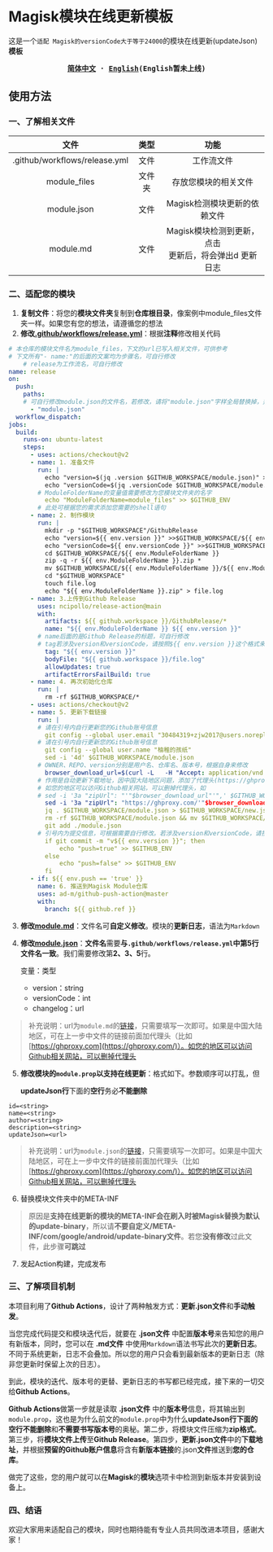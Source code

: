 # Magisk模块在线更新模板

这是一个`适配 Magisk的versionCode大于等于24000`的模块在线更新(updateJson)**模板**

<div align="center">
<strong>
<samp>

[简体中文](README.md) · [English](README_English.md)(English暂未上线)

</samp>
</strong>
</div>

## **使用方法**

### **一、了解相关文件**

| 文件 | 类型 | 功能 |
| :--------:  | :-----:  | :----:  |
| .github/workflows/release.yml | 文件 | 工作流文件|
| module_files | 文件夹 | 存放您模块的相关文件 |
| module.json | 文件 | Magisk检测模块更新的依赖文件 |
| module.md | 文件 | Magisk模块检测到更新，点击<br>更新后，将会弹出d 更新日志 |

### **二、适配您的模块**

1. **复制文件**：将您的**模块文件夹**复制到**仓库根目录**，像案例中module_files文件夹一样。如果您有您的想法，请遵循您的想法
2. **修改[.github/workflows/release.yml](https://github.com/zjw2017/MagiskModule_OnlineUpdate/blob/main/.github/workflows/release.yml)**：根据**注释**修改相关代码

```yaml
# 本仓库的模块文件名为module_files，下文的url已写入相关文件，可供参考
# 下文所有"- name:"的后面的文案均为步骤名，可自行修改
    # release为工作流名，可自行修改
name: release
on:
  push:
    paths:
    # 可自行修改module.json的文件名，若修改，请将"module.json"字样全局替换掉，并同步修改根目录下module.json的文件名
      - "module.json"
  workflow_dispatch:
jobs:
  build:
    runs-on: ubuntu-latest
    steps:
      - uses: actions/checkout@v2
      - name: 1. 准备文件
        run: |
          echo "version=$(jq .version $GITHUB_WORKSPACE/module.json)" >> $GITHUB_ENV
          echo "versionCode=$(jq .versionCode $GITHUB_WORKSPACE/module.json)" >> $GITHUB_ENV
        # ModuleFolderName的变量值需要修改为您模块文件夹的名字
          echo "ModuleFolderName=module_files" >> $GITHUB_ENV
        # 此处可根据您的需求添加您需要的shell语句
      - name: 2. 制作模块
        run: |
          mkdir -p "$GITHUB_WORKSPACE"/GithubRelease
          echo "version=${{ env.version }}" >>$GITHUB_WORKSPACE/${{ env.ModuleFolderName }}/module.prop
          echo "versionCode=${{ env.versionCode }}" >>$GITHUB_WORKSPACE/${{ env.ModuleFolderName }}/module.prop
          cd $GITHUB_WORKSPACE/${{ env.ModuleFolderName }}
          zip -q -r ${{ env.ModuleFolderName }}.zip *
          mv $GITHUB_WORKSPACE/${{ env.ModuleFolderName }}/${{ env.ModuleFolderName }}.zip "$GITHUB_WORKSPACE"/GithubRelease/${{ env.ModuleFolderName }}.zip
          cd "$GITHUB_WORKSPACE"
          touch file.log
          echo "${{ env.ModuleFolderName }}.zip" > file.log
      - name: 3.上传到Github Release
        uses: ncipollo/release-action@main
        with:
          artifacts: ${{ github.workspace }}/GithubRelease/*
          name: "${{ env.ModuleFolderName }} ${{ env.version }}"
        # name后面的是Github Release的标题，可自行修改
        # tag若涉及version和versionCode，请按照${{ env.version }}这个格式来写
          tag: "${{ env.version }}"
          bodyFile: "${{ github.workspace }}/file.log"
          allowUpdates: true
          artifactErrorsFailBuild: true
      - name: 4. 再次初始化仓库
        run: |
          rm -rf $GITHUB_WORKSPACE/*
      - uses: actions/checkout@v2
      - name: 5. 更新下载链接
        run: |
        # 请在引号内自行更新您的Github账号信息
          git config --global user.email "30484319+zjw2017@users.noreply.github.com"
        # 请在引号内自行更新您的Github账号信息
          git config --global user.name "柚稚的孩纸"
          sed -i '4d' $GITHUB_WORKSPACE/module.json
        # OWNER、REPO、version分别是用户名、仓库名、版本号，根据自身来修改
          browser_download_url=$(curl -L   -H "Accept: application/vnd.github+json"   -H "X-GitHub-Api-Version: 2022-11-28"   https://api.github.com/repos/OWNER/REPO/releases/tags/'${{ env.version }}' | jq .assets[].browser_download_url | cut -d'"' -f2)
        # 作用是自动更新下载地址，因中国大陆地区问题，添加了代理头(https://ghproxy.com/)
        # 如您的地区可以访问Github相关网站，可以删掉代理头，如
        # sed -i '3a "zipUrl": "'"$browser_download_url"'",' $GITHUB_WORKSPACE/module.json
          sed -i '3a "zipUrl": "https://ghproxy.com/'"$browser_download_url"'",' $GITHUB_WORKSPACE/module.json
          jq . $GITHUB_WORKSPACE/module.json > $GITHUB_WORKSPACE/new.json
          rm -rf $GITHUB_WORKSPACE/module.json && mv $GITHUB_WORKSPACE/new.json $GITHUB_WORKSPACE/module.json
          git add ./module.json
        # 引号内为提交信息，可根据需要自行修改。若涉及version和versionCode，请按照${{ env.version }}这个格式来写
          if git commit -m "v${{ env.version }}"; then
              echo "push=true" >> $GITHUB_ENV
          else
              echo "push=false" >> $GITHUB_ENV
          fi
      - if: ${{ env.push == 'true' }}
        name: 6. 推送到Magisk Module仓库
        uses: ad-m/github-push-action@master
        with:
          branch: ${{ github.ref }}
```

3. **修改[module.md](https://github.com/zjw2017/MagiskModule_OnlineUpdate/blob/main/module.md)**：文件名可**自定义修改**。模块的**更新日志**，语法为`Markdown`
4. **修改[module.json](https://github.com/zjw2017/MagiskModule_OnlineUpdate/blob/main/module.json)**：**文件名**需要**与`.github/workflows/release.yml`中第5行文件名一致**。我们需要修改第**2、3、5**行。

   变量：类型
   - version：string
   - versionCode：int
   - changelog：url
> 补充说明：url为`module.md`的[链接](https://github.com/zjw2017/MagiskModule_OnlineUpdate/blob/main/module.md)，只需要填写一次即可。如果是中国大陆地区，可在上一步中文件的链接前面加代理头（比如[https://ghproxy.com](https://ghproxy.com/)）。如您的地区可以访问Github相关网站，可以删掉代理头

5. **修改模块的`module.prop`以支持在线更新**：格式如下。参数顺序可以打乱，但
   
   **updateJson行**下面的**空行**务必**不能删除**

```text
id=<string>
name=<string>
author=<string>
description=<string>
updateJson=<url>

```

> 补充说明：url为`module.json`的[链接](https://github.com/zjw2017/MagiskModule_OnlineUpdate/blob/main/module.json)，只需要填写一次即可。如果是中国大陆地区，可在上一步中文件的链接前面加代理头（比如[https://ghproxy.com](https://ghproxy.com/)）。如您的地区可以访问Github相关网站，可以删掉代理头

6. 替换模块文件夹中的META-INF

> 原因是**支持在线更新的模块的META-INF会在刷入时被Magisk替换为默认的update-binary**，所以请**不要自定义/META-INF/com/google/android/update-binary文件**。若您**没有修改**过此文件，此步骤**可跳过**

7. 发起Action构建，完成发布


### 三、了解项目机制
本项目利用了**Github Actions**，设计了两种触发方式：**更新.json文件**和**手动触发**。

当您完成代码提交和模块迭代后，就要在 **.json文件** 中配置**版本号**来告知您的用户有新版本，同时，您可以在 **.md文件** 中使用`Markdown`语法书写此次的**更新日志**。不同于系统更新，日志不会叠加。所以您的用户只会看到最新版本的更新日志（除非您更新时保留上次的日志）。

到此，模块的迭代、版本号的更替、更新日志的书写都已经完成，接下来的一切交给**Github Actions**。

**Github Actions**做第一步就是读取 **.json文件** 中的**版本号**信息，将其输出到`module.prop`，这也是为什么前文的`module.prop`中为什么**updateJson行下面的空行不能删除**和**不需要书写版本号**的奥秘。第二步，将模块文件压缩为**zip格式**。第三步，将**模块文件上传**至**Github Release**。第四步，**更新.json文件**中的**下载地址**，并根据**预留的Github账户信息**将含有**新版本链接**的.json**文件**推送到**您的仓库**。

做完了这些，您的用户就可以在**Magisk**的**模块**选项卡中检测到新版本并安装到设备上。

### 四、结语
欢迎大家用来适配自己的模块，同时也期待能有专业人员共同改进本项目，感谢大家！
